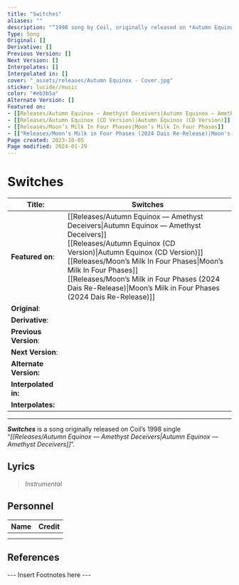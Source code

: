 ```yaml
---
title: "Switches"
aliases: ""
description: "“1998 song by Coil, originally released on *Autumn Equinox — Amethyst Deceivers*“"
Type: Song
Original: []
Derivative: []
Previous Version: []
Next Version: []
Interpolates: []
Interpolated in: []
cover: "_assets/releases/Autumn Equinox - Cover.jpg"
sticker: lucide//music
color: "#eb3b5a"
Alternate Version: []
Featured on:
- [[Releases/Autumn Equinox — Amethyst Deceivers|Autumn Equinox — Amethyst Deceivers]]
- [[Releases/Autumn Equinox (CD Version)|Autumn Equinox (CD Version)]]
- [[Releases/Moon’s Milk In Four Phases|Moon’s Milk In Four Phases]]
- [["Releases/Moon's Milk in Four Phases (2024 Dais Re-Release)|Moon's Milk in Four Phases (2024 Dais Re-Release)"]]
Page created: 2023-10-05
Page modified: 2024-01-29
---
```


# Switches

| __Title__: | Switches |
| ---- | ---- |
| __Featured on__: | [[Releases/Autumn Equinox — Amethyst Deceivers\|Autumn Equinox — Amethyst Deceivers]]<br>[[Releases/Autumn Equinox (CD Version)\|Autumn Equinox (CD Version)]]<br>[[Releases/Moon’s Milk In Four Phases\|Moon’s Milk In Four Phases]]<br>[[Releases/Moon’s Milk in Four Phases (2024 Dais Re-Release)\|Moon’s Milk in Four Phases (2024 Dais Re-Release)]] |
| __Original__: |  |
| __Derivative__: |  |
| __Previous Version__: |  |
| __Next Version__: |  |
| __Alternate Version:__ |  |
| __Interpolated in:__ |  |
| __Interpolates:__ |  |

---

*__Switches__* is a song originally released on Coil’s 1998 single “*[[Releases/Autumn Equinox — Amethyst Deceivers|Autumn Equinox — Amethyst Deceivers]]*”.

## Lyrics

> *Instrumental*

## Personnel

|Name|Credit|
|---|---|
|||
|||

## References

--- Insert Footnotes here ---
